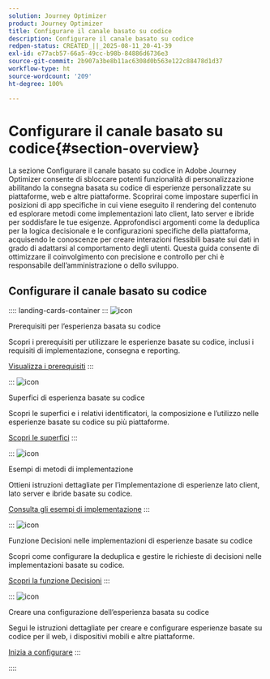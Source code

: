 ```yaml
---
solution: Journey Optimizer
product: Journey Optimizer
title: Configurare il canale basato su codice
description: Configurare il canale basato su codice
redpen-status: CREATED_||_2025-08-11_20-41-39
exl-id: e77acb57-66a5-49cc-b98b-84886d6736e3
source-git-commit: 2b907a3be8b11ac6308d0b563e122c88478d1d37
workflow-type: ht
source-wordcount: '209'
ht-degree: 100%

---
```


# Configurare il canale basato su codice{#section-overview}

La sezione Configurare il canale basato su codice in Adobe Journey Optimizer consente di sbloccare potenti funzionalità di personalizzazione abilitando la consegna basata su codice di esperienze personalizzate su piattaforme, web e altre piattaforme. Scoprirai come impostare superfici in posizioni di app specifiche in cui viene eseguito il rendering del contenuto ed esplorare metodi come implementazioni lato client, lato server e ibride per soddisfare le tue esigenze. Approfondisci argomenti come la deduplica per la logica decisionale e le configurazioni specifiche della piattaforma, acquisendo le conoscenze per creare interazioni flessibili basate sui dati in grado di adattarsi al comportamento degli utenti. Questa guida consente di ottimizzare il coinvolgimento con precisione e controllo per chi è responsabile dell’amministrazione o dello sviluppo.

## Configurare il canale basato su codice

:::: landing-cards-container
:::
![icon](https://cdn.experienceleague.adobe.com/icons/list-check.svg?lang=it)

Prerequisiti per l’esperienza basata su codice

Scopri i prerequisiti per utilizzare le esperienze basate su codice, inclusi i requisiti di implementazione, consegna e reporting.

[Visualizza i prerequisiti](../using/code-based/code-based-prerequisites.md)
:::

:::
![icon](https://cdn.experienceleague.adobe.com/icons/puzzle-piece.svg?lang=it)

Superfici di esperienza basate su codice

Scopri le superfici e i relativi identificatori, la composizione e l’utilizzo nelle esperienze basate su codice su più piattaforme.

[Scopri le superfici](../using/code-based/code-based-surface.md)
:::

:::
![icon](https://cdn.experienceleague.adobe.com/icons/code-branch.svg?lang=it)

Esempi di metodi di implementazione

Ottieni istruzioni dettagliate per l’implementazione di esperienze lato client, lato server e ibride basate su codice.

[Consulta gli esempi di implementazione](../using/code-based/code-based-implementation-samples.md)
:::

:::
![icon](https://cdn.experienceleague.adobe.com/icons/bullseye.svg?lang=it)

Funzione Decisioni nelle implementazioni di esperienze basate su codice

Scopri come configurare la deduplica e gestire le richieste di decisioni nelle implementazioni basate su codice.

[Scopri la funzione Decisioni](../using/code-based/code-based-decisioning-implementations.md)
:::

:::
![icon](https://cdn.experienceleague.adobe.com/icons/gear.svg?lang=it)

Creare una configurazione dell’esperienza basata su codice

Segui le istruzioni dettagliate per creare e configurare esperienze basate su codice per il web, i dispositivi mobili e altre piattaforme.

[Inizia a configurare](../using/code-based/code-based-configuration.md)
:::

::::
